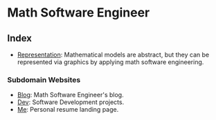 <!-- Copyright (c) 2021-present Tobias Briones. All rights reserved. -->
<!-- SPDX-License-Identifier: CC-BY-4.0 -->
<!-- This file is part of https://github.com/mathsoftware/engineer -->

<!-- Author: Tobias Briones -->

# Math Software Engineer

## Index

- [Representation](representation): Mathematical models are abstract, but they
  can be represented via graphics by applying math software engineering.

### Subdomain Websites

- [Blog](https://blog.mathsoftware.engineer): Math Software Engineer's blog.
- [Dev](https://dev.mathsoftware.engineer): Software Development projects.
- [Me](https://me.mathsoftware.engineer): Personal resume landing page.
